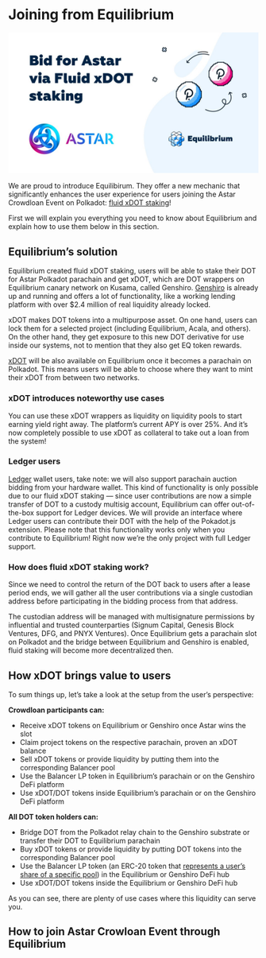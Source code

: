 # Joining from Equilibrium

![](<../../.gitbook/assets/image (114).png>)

We are proud to introduce Equilibirum. They offer a new mechanic that significantly enhances the user experience for users joining the Astar Crowdloan Event on Polkadot: [fluid xDOT staking](https://xdot.equilibrium.io)!

First we will explain you everything you need to know about Equilibrium and explain how to use them below in this section.

## **Equilibrium’s solution** <a href="6808" id="6808"></a>

Equilibrium created fluid xDOT staking, users will be able to stake their DOT for Astar Polkadot parachain and get xDOT, which are DOT wrappers on Equilibrium canary network on Kusama, called Genshiro. [Genshiro](https://genshiro.equilibrium.io/en) is already up and running and offers a lot of functionality, like a working lending platform with over $2.4 million of real liquidity already locked.

xDOT makes DOT tokens into a multipurpose asset. On one hand, users can lock them for a selected project (including Equilibrium, Acala, and others). On the other hand, they get exposure to this new DOT derivative for use inside our systems, not to mention that they also get EQ token rewards.

[xDOT](https://xdot.equilibrium.io) will be also available on Equilibrium once it becomes a parachain on Polkadot. This means users will be able to choose where they want to mint their xDOT from between two networks.

### **xDOT introduces noteworthy use cases** <a href="a35b" id="a35b"></a>

You can use these xDOT wrappers as liquidity on liquidity pools to start earning yield right away. The platform’s current APY is over 25%. And it’s now completely possible to use xDOT as collateral to take out a loan from the system!

### Ledger users

[Ledger](https://www.ledger.com) wallet users, take note: we will also support parachain auction bidding from your hardware wallet. This kind of functionality is only possible due to our fluid xDOT staking — since user contributions are now a simple transfer of DOT to a custody multisig account, Equilibrium can offer out-of-the-box support for Ledger devices. We will provide an interface where Ledger users can contribute their DOT with the help of the Pokadot.js extension. Please note that this functionality works only when you contribute to Equilibrium! Right now we’re the only project with full Ledger support.

### **How does fluid xDOT staking work?** <a href="4cb6" id="4cb6"></a>

Since we need to control the return of the DOT back to users after a lease period ends, we will gather all the user contributions via a single custodian address before participating in the bidding process from that address.

The custodian address will be managed with multisignature permissions by influential and trusted counterparties (Signum Capital, Genesis Block Ventures, DFG, and PNYX Ventures). Once Equilibrium gets a parachain slot on Polkadot and the bridge between Equilibrium and Genshiro is enabled, fluid staking will become more decentralized then.

## **How xDOT brings value to users** <a href="2f9e" id="2f9e"></a>

To sum things up, let’s take a look at the setup from the user’s perspective:

**Crowdloan participants can:**

* Receive xDOT tokens on Equilibrium or Genshiro once Astar wins the slot
* Claim project tokens on the respective parachain, proven an xDOT balance
* Sell xDOT tokens or provide liquidity by putting them into the corresponding Balancer pool
* Use the Balancer LP token in Equilibrium’s parachain or on the Genshiro DeFi platform
* Use xDOT/DOT tokens inside Equilibrium’s parachain or on the Genshiro DeFi platform

**All DOT token holders can:**

* Bridge DOT from the Polkadot relay chain to the Genshiro substrate or transfer their DOT to Equilibrium parachain
* Buy xDOT tokens or provide liquidity by putting DOT tokens into the corresponding Balancer pool
* Use the Balancer LP token (an ERC-20 token that [represents a user’s share of a specific pool](https://help.balancer.finance/en/articles/4418446-what-are-balancer-pool-tokens)) in the Equilibrium or Genshiro DeFi hub
* Use xDOT/DOT tokens inside the Equilibrium or Genshiro DeFi hub

As you can see, there are plenty of use cases where this liquidity can serve you.&#x20;

## How to join Astar Crowloan Event through Equilibrium
